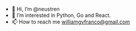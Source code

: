 - 👋 Hi, I’m @neustren
- 👀 I’m interested in Python, Go and React.
- 📫 How to reach me williamgvfranco@gmail.com

<!---
neustren/neustren is a ✨ special ✨ repository because its `README.md` (this file) appears on your GitHub profile.
You can click the Preview link to take a look at your changes.
--->
